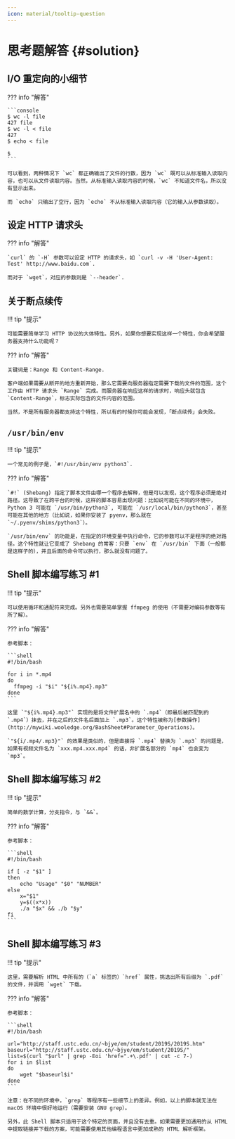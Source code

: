 ```yaml
---
icon: material/tooltip-question
---
```


# 思考题解答 {#solution}

## I/O 重定向的小细节

??? info "解答"

    ```console
    $ wc -l file
    427 file
    $ wc -l < file
    427
    $ echo < file

    $
    ```

    可以看到，两种情况下 `wc` 都正确输出了文件的行数，因为 `wc` 既可以从标准输入读取内容，也可以从文件读取内容。当然，从标准输入读取内容的时候，`wc` 不知道文件名，所以没有显示出来。

    而 `echo` 只输出了空行，因为 `echo` 不从标准输入读取内容（它的输入从参数读取）。

## 设定 HTTP 请求头

??? info "解答"

    `curl` 的 `-H` 参数可以设定 HTTP 的请求头，如 `curl -v -H 'User-Agent: Test' http://www.baidu.com`.

    而对于 `wget`，对应的参数则是 `--header`.

## 关于断点续传

!!! tip "提示"

    可能需要简单学习 HTTP 协议的大体特性。另外，如果你想要实现这样一个特性，你会希望服务器支持什么功能呢？

??? info "解答"

    关键词是：Range 和 Content-Range.

    客户端如果需要从断开的地方重新开始，那么它需要向服务器指定需要下载的文件的范围，这个工作由 HTTP 请求头 `Range` 完成。而服务器在响应这样的请求时，响应头就包含 `Content-Range`，标志实际包含的文件内容的范围。

    当然，不是所有服务器都支持这个特性，所以有的时候你可能会发现，「断点续传」会失败。

## `/usr/bin/env`

!!! tip "提示"

    一个常见的例子是，`#!/usr/bin/env python3`.

??? info "解答"

    `#!` (Shebang) 指定了脚本文件由哪一个程序去解释，但是可以发现，这个程序必须是绝对路径。这导致了在跨平台的时候，这样的脚本容易出现问题：比如说可能在不同的环境中，Python 3 可能在 `/usr/bin/python3`, 可能在 `/usr/local/bin/python3`，甚至可能在其他的地方（比如说，如果你安装了 pyenv，那么就在 `~/.pyenv/shims/python3`）。

    `/usr/bin/env` 的功能是，在指定的环境变量中执行命令，它的参数可以不是程序的绝对路径。这个特性就让它变成了 Shebang 的常客：只要 `env` 在 `/usr/bin` 下面（一般都是这样子的），并且后面的命令可以执行，那么就没有问题了。

## Shell 脚本编写练习 #1

!!! tip "提示"

    可以使用循环和通配符来完成。另外也需要简单掌握 ffmpeg 的使用（不需要对编码参数等有所了解）。

??? info "解答"

    参考脚本：

    ```shell
    #!/bin/bash

    for i in *.mp4
    do
      ffmpeg -i "$i" "${i%.mp4}.mp3"
    done
    ```

    这里 `"${i%.mp4}.mp3"` 实现的是将文件扩展名中的 `.mp4`（即最后被匹配到的 `.mp4`）抹去，并在之后的文件名后面加上 `.mp3`。这个特性被称为[参数操作](http://mywiki.wooledge.org/BashSheet#Parameter_Operations)。

    `"${i/.mp4/.mp3}"` 的效果是类似的，但是直接将 `.mp4` 替换为 `.mp3` 的问题是，如果有视频文件名为 `xxx.mp4.xxx.mp4` 的话，非扩展名部分的 `mp4` 也会变为 `mp3`。

## Shell 脚本编写练习 #2

!!! tip "提示"

    简单的数学计算，分支指令，与 `&&`。

??? info "解答"

    参考脚本：

    ```shell
    #!/bin/bash

    if [ -z "$1" ]
    then
        echo "Usage" "$0" "NUMBER"
    else
        x="$1"
        y=$((x*x))
        ./a "$x" && ./b "$y"
    fi
    ```

## Shell 脚本编写练习 #3

!!! tip "提示"

    这里，需要解析 HTML 中所有的（`a` 标签的）`href` 属性，挑选出所有后缀为 `.pdf` 的文件，并调用 `wget` 下载。

??? info "解答"

    参考脚本：

    ```shell
    #!/bin/bash

    url="http://staff.ustc.edu.cn/~bjye/em/student/2019S/2019S.htm"
    baseurl="http://staff.ustc.edu.cn/~bjye/em/student/2019S/"
    list=$(curl "$url" | grep -Eoi 'href=".+\.pdf' | cut -c 7-)
    for i in $list
    do
        wget "$baseurl$i"
    done
    ```

    注意：在不同的环境中，`grep` 等程序有一些细节上的差异。例如，以上的脚本就无法在 macOS 环境中很好地运行（需要安装 GNU grep）。

    另外，此 Shell 脚本只适用于这个特定的页面，并且没有去重。如果需要更加通用的从 HTML 中提取链接并下载的方案，可能需要使用其他编程语言中更加成熟的 HTML 解析框架。
